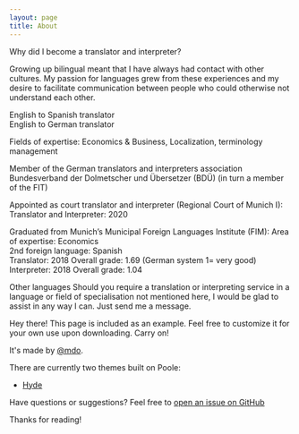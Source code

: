 ```yaml
---
layout: page
title: About
---
```


Why did I become a translator and interpreter?  

Growing up bilingual meant that I have always had contact with other cultures. My passion for languages grew from these experiences and my desire to facilitate communication between people who could otherwise not understand each other.

English to Spanish translator  
English to German translator

Fields of expertise: Economics & Business, Localization, terminology management

Member of the German translators and interpreters association Bundesverband der Dolmetscher und Übersetzer (BDÜ) (in turn a member of the FIT)

Appointed as court translator and interpreter (Regional Court of Munich I):  
Translator and Interpreter:  2020

Graduated from Munich’s Municipal Foreign Languages Institute (FIM): 
Area of expertise: Economics  
2nd foreign language: Spanish  
Translator:   2018  Overall grade: 1.69 (German system 1= very good)  
Interpreter:  2018  Overall grade: 1.04

Other languages
Should you require a translation or interpreting service in a language or field of specialisation not mentioned here, I would be glad to assist in any way I can. Just send me a message. 

<p class="message">
  Hey there! This page is included as an example. Feel free to customize it for your own use upon downloading. Carry on!
</p>

It's made by [@mdo](https://twitter.com/mdo).

There are currently two themes built on Poole:

* [Hyde](http://hyde.getpoole.com)

Have questions or suggestions? Feel free to [open an issue on GitHub](https://github.com/poole/issues/new)

Thanks for reading!
